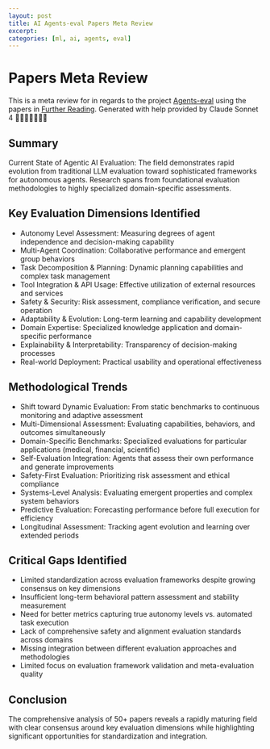 ```yaml
---
layout: post
title: AI Agents-eval Papers Meta Review
excerpt: 
categories: [ml, ai, agents, eval]
---
```


# Papers Meta Review

This is a meta review for in regards to the project [Agents-eval](https://github.com/qte77/Agents-eval) using the papers in [Further Reading](https://github.com/qte77/Agents-eval/blob/main/further_reading.md). Generated with help provided by Claude Sonnet 4 🙏🏼🌟🙌🏼💕🤗

## Summary
Current State of Agentic AI Evaluation: The field demonstrates rapid evolution from traditional LLM evaluation toward sophisticated frameworks for autonomous agents. Research spans from foundational evaluation methodologies to highly specialized domain-specific assessments.

## Key Evaluation Dimensions Identified

- Autonomy Level Assessment: Measuring degrees of agent independence and decision-making capability
- Multi-Agent Coordination: Collaborative performance and emergent group behaviors
- Task Decomposition & Planning: Dynamic planning capabilities and complex task management
- Tool Integration & API Usage: Effective utilization of external resources and services
- Safety & Security: Risk assessment, compliance verification, and secure operation
- Adaptability & Evolution: Long-term learning and capability development
- Domain Expertise: Specialized knowledge application and domain-specific performance
- Explainability & Interpretability: Transparency of decision-making processes
- Real-world Deployment: Practical usability and operational effectiveness

## Methodological Trends

- Shift toward Dynamic Evaluation: From static benchmarks to continuous monitoring and adaptive assessment
- Multi-Dimensional Assessment: Evaluating capabilities, behaviors, and outcomes simultaneously
- Domain-Specific Benchmarks: Specialized evaluations for particular applications (medical, financial, scientific)
- Self-Evaluation Integration: Agents that assess their own performance and generate improvements
- Safety-First Evaluation: Prioritizing risk assessment and ethical compliance
- Systems-Level Analysis: Evaluating emergent properties and complex system behaviors
- Predictive Evaluation: Forecasting performance before full execution for efficiency
- Longitudinal Assessment: Tracking agent evolution and learning over extended periods

## Critical Gaps Identified

- Limited standardization across evaluation frameworks despite growing consensus on key dimensions
- Insufficient long-term behavioral pattern assessment and stability measurement
- Need for better metrics capturing true autonomy levels vs. automated task execution
- Lack of comprehensive safety and alignment evaluation standards across domains
- Missing integration between different evaluation approaches and methodologies
- Limited focus on evaluation framework validation and meta-evaluation quality

## Conclusion
The comprehensive analysis of 50+ papers reveals a rapidly maturing field with clear consensus around key evaluation dimensions while highlighting significant opportunities for standardization and integration.
